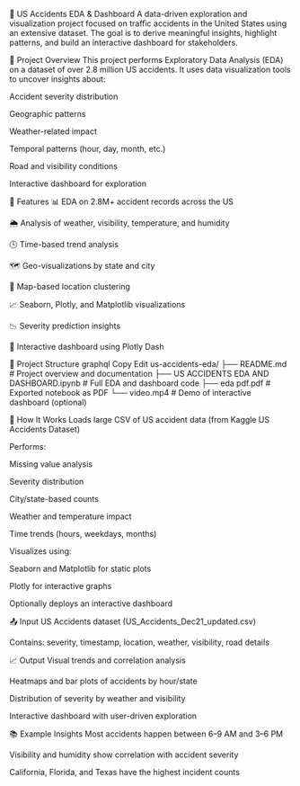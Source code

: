 🚗 US Accidents EDA & Dashboard
A data-driven exploration and visualization project focused on traffic accidents in the United States using an extensive dataset. The goal is to derive meaningful insights, highlight patterns, and build an interactive dashboard for stakeholders.

📌 Project Overview
This project performs Exploratory Data Analysis (EDA) on a dataset of over 2.8 million US accidents. It uses data visualization tools to uncover insights about:

Accident severity distribution

Geographic patterns

Weather-related impact

Temporal patterns (hour, day, month, etc.)

Road and visibility conditions

Interactive dashboard for exploration

🚀 Features
📊 EDA on 2.8M+ accident records across the US

🌦 Analysis of weather, visibility, temperature, and humidity

🕓 Time-based trend analysis

🗺 Geo-visualizations by state and city

📍 Map-based location clustering

📈 Seaborn, Plotly, and Matplotlib visualizations

📉 Severity prediction insights

🧭 Interactive dashboard using Plotly Dash

📁 Project Structure
graphql
Copy
Edit
us-accidents-eda/
├── README.md                           # Project overview and documentation
├── US ACCIDENTS EDA AND DASHBOARD.ipynb  # Full EDA and dashboard code
├── eda pdf.pdf                         # Exported notebook as PDF
└── video.mp4                           # Demo of interactive dashboard (optional)



🧠 How It Works
Loads large CSV of US accident data (from Kaggle US Accidents Dataset)

Performs:

Missing value analysis

Severity distribution

City/state-based counts

Weather and temperature impact

Time trends (hours, weekdays, months)

Visualizes using:

Seaborn and Matplotlib for static plots

Plotly for interactive graphs

Optionally deploys an interactive dashboard

📤 Input
US Accidents dataset (US_Accidents_Dec21_updated.csv)

Contains: severity, timestamp, location, weather, visibility, road details

📈 Output
Visual trends and correlation analysis

Heatmaps and bar plots of accidents by hour/state

Distribution of severity by weather and visibility

Interactive dashboard with user-driven exploration

📚 Example Insights
Most accidents happen between 6–9 AM and 3–6 PM

Visibility and humidity show correlation with accident severity

California, Florida, and Texas have the highest incident counts
